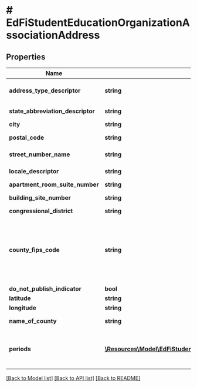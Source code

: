 # # EdFiStudentEducationOrganizationAssociationAddress

## Properties

Name | Type | Description | Notes
------------ | ------------- | ------------- | -------------
**address_type_descriptor** | **string** | The type of address listed for an individual or organization.    For example:  Physical Address, Mailing Address, Home Address, etc.) |
**state_abbreviation_descriptor** | **string** | The abbreviation for the state (within the United States) or outlying area in which an address is located. |
**city** | **string** | The name of the city in which an address is located. |
**postal_code** | **string** | The five or nine digit zip code or overseas postal code portion of an address. |
**street_number_name** | **string** | The street number and street name or post office box number of an address. |
**locale_descriptor** | **string** | A general geographic indicator that categorizes U.S. territory (e.g., City, Suburban). | [optional]
**apartment_room_suite_number** | **string** | The apartment, room, or suite number of an address. | [optional]
**building_site_number** | **string** | The number of the building on the site, if more than one building shares the same address. | [optional]
**congressional_district** | **string** | The congressional district in which an address is located. | [optional]
**county_fips_code** | **string** | The Federal Information Processing Standards (FIPS) numeric code for the county issued by the National Institute of Standards and Technology (NIST). Counties are considered to be the \&quot;first-order subdivisions\&quot; of each State and statistically equivalent entity, regardless of their local designations (county, parish, borough, etc.) Counties in different States will have the same code. A unique county number is created when combined with the 2-digit FIPS State Code. | [optional]
**do_not_publish_indicator** | **bool** | An indication that the address should not be published. | [optional]
**latitude** | **string** | The geographic latitude of the physical address. | [optional]
**longitude** | **string** | The geographic longitude of the physical address. | [optional]
**name_of_county** | **string** | The name of the county, parish, borough, or comparable unit (within a state) in                       &#39;which an address is located. | [optional]
**periods** | [**\Resources\Model\EdFiStudentEducationOrganizationAssociationAddressPeriod[]**](EdFiStudentEducationOrganizationAssociationAddressPeriod.md) | An unordered collection of studentEducationOrganizationAssociationAddressPeriods. The time periods for which the address is valid. For physical addresses, the periods in which the person lived at that address. | [optional]

[[Back to Model list]](../../README.md#models) [[Back to API list]](../../README.md#endpoints) [[Back to README]](../../README.md)
